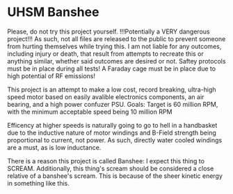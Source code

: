 # UHSM Banshee
Please, do not try this project yourself.
!!!Potentially a VERY dangerous project!!!
As such, not all files are released to the public to prevent someone from hurting themselves while trying this.
I am not liable for any outcomes, including injury or death, that result from attempts to recreate this or anything similar, whether said outcomes are desired or not.
Saftey protocols must be in place during all tests!
A Faraday cage must be in place due to high potential of RF emissions!

This project is an attempt to make a low cost, record breaking, ultra-high speed motor based on easily avalible electronics components, an air bearing, and a high power confuzer PSU.
Goals: Target is 60 million RPM, with the minimum acceptable speed being 10 million RPM

Efficency at higher speeds is naturally going to go to hell in a handbasket due to the inductive nature of motor windings and B-Field strength being proportional to current, not power.
As such, directly water cooled windings are a must, as is low inductance.

There is a reason this project is called Banshee: I expect this thing to SCREAM. Additionally, this thing's scream should be considered a close relative of a banshee's scream. This is because of the sheer kinetic energy in something like this.